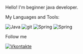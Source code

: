 
Hello! I'm beginner java developer.

My Languages and Tools:

![Java](https://img.shields.io/badge/-JAVA-grey?style=for-the-badge&logo=java&logoColor=red)
![git](https://img.shields.io/badge/-git-grey?style=for-the-badge&logo=git&logoColor=red)
![Spring](https://img.shields.io/badge/-Spring-grey?style=for-the-badge&logo=git&logoColor=red)
![Spring](https://img.shields.io/label=Spring&logo=Spring&style=for-the-badge)

Follow me

[![Vkontakte](https://img.shields.io/badge/-Vk-blue?style=for-the-badge&logo=Vk&logoColor=white)](https://vk.com/sulf8)
